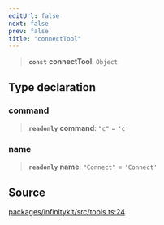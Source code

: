 ```yaml
---
editUrl: false
next: false
prev: false
title: "connectTool"
---
```


> **`const`** **connectTool**: `Object`

## Type declaration

### command

> **`readonly`** **command**: `"c"` = `'c'`

### name

> **`readonly`** **name**: `"Connect"` = `'Connect'`

## Source

[packages/infinitykit/src/tools.ts:24](https://github.com/nodenogg-in/alpha-p2p/blob/e7369be/packages/infinitykit/src/tools.ts#L24)
